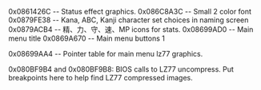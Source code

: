 0x0861426C -- Status effect graphics.
0x086C8A3C -- Small 2 color font
0x0879FE38 -- Kana, ABC, Kanji character set choices in naming screen
0x0879ACB4 -- 精、力、守、速、MP icons for stats.
0x08699AD0 -- Main menu title
0x0869A670 -- Main menu buttons 1


0x08699AA4 -- Pointer table for main menu lz77 graphics.





0x080BF9B4 and 0x080BF9B8: BIOS calls to LZ77 uncompress. Put breakpoints
here to help find LZ77 compressed images.


